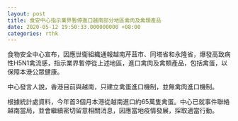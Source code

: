 ```yaml
---
layout: post
title: 食安中心指示業界暫停進口越南部分地區禽肉及禽類產品
date: 2020-05-12 19:50:33.000000000 +08:00
categories: rthk
---
```


食物安全中心宣布，因應世衛組織通報越南芹苴市、同塔省和永隆省，爆發高致病性H5N1禽流感，指示業界暫停從上述地區，進口禽肉及禽類產品，包括禽蛋，以保障本港公眾健康。

中心發言人說，香港目前與越南，只建立禽蛋進口機制，並無禽肉進口機制。

根據統計處資料，今年首3個月本港從越南進口約65萬隻禽蛋。中心已就事件聯絡越南當局，並會繼續密切留意相關消息，因應當地疫情發展，採取適當行動。

